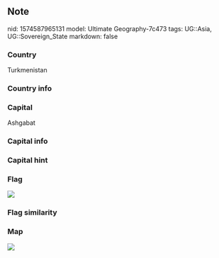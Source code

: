 ## Note
nid: 1574587965131
model: Ultimate Geography-7c473
tags: UG::Asia, UG::Sovereign_State
markdown: false

### Country
Turkmenistan

### Country info


### Capital
Ashgabat

### Capital info


### Capital hint


### Flag
<img src="ug-flag-turkmenistan.svg">

### Flag similarity


### Map
<img src="ug-map-turkmenistan.png">
